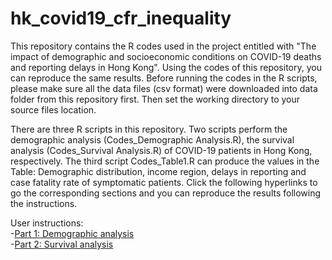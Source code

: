# hk_covid19_cfr_inequality

This repository contains the R codes used in the project entitled with "The impact of demographic and socioeconomic conditions on COVID-19 deaths and reporting delays in Hong Kong". Using the codes of this repository, you can reproduce the same results. Before running the codes in the R scripts, please make sure all the data files (csv format) were downloaded into data folder from this repository first. Then set the working directory to your source files location.

There are three R scripts in this repository. Two scripts perform the demographic analysis (Codes_Demographic Analysis.R), the survival analysis (Codes_Survival Analysis.R) of COVID-19 patients in Hong Kong, respectively. The third script Codes_Table1.R can produce the values in the Table: Demographic distribution, income region, delays in reporting and case fatality rate of symptomatic patients. Click the following hyperlinks to go the corresponding sections and you can reproduce the results following the instructions.

User instructions:  
-[Part 1: Demographic analysis](https://github.com/hy39/hk_covid19_cfr_inequality/blob/main/Readme_Demographic.md)  
-[Part 2: Survival analysis](https://github.com/hy39/hk_covid19_cfr_inequality/blob/main/Readme_Survival.md)  
